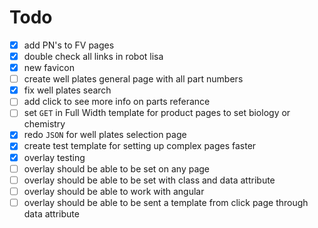 Todo
====
- [x] add PN's to FV pages
- [x] double check all links in robot lisa
- [x] new favicon
- [ ] create well plates general page with all part numbers
- [x] fix well plates search
- [ ] add click to see more info on parts referance
- [ ] set `GET` in Full Width template for product pages to set biology or chemistry
- [x] redo `JSON` for well plates selection page
- [x] create test template for setting up complex pages faster
- [x] overlay testing
- [ ] overlay should be able to be set on any page
- [ ] overlay should be able to be set with class and data attribute
- [ ] overlay should be able to work with angular
- [ ] overlay should be able to be sent a template from click page through data attribute
